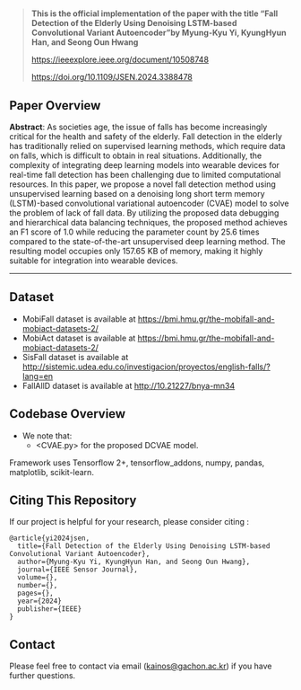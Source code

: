 # 


>**This is the official implementation of the paper with the title “Fall Detection of the Elderly Using Denoising LSTM-based Convolutional Variant Autoencoder”by Myung-Kyu Yi, KyungHyun Han, and Seong Oun Hwang**
>
>https://ieeexplore.ieee.org/document/10508748
>
>https://doi.org/10.1109/JSEN.2024.3388478

## Paper Overview

**Abstract**: 
As societies age, the issue of falls has become increasingly critical for the health and safety of the elderly. Fall detection in the elderly has traditionally relied on supervised learning methods, which require data on falls, which is difficult to obtain in real situations. Additionally, the complexity of integrating deep learning models into wearable devices for real-time fall detection has been challenging due to limited computational resources. In this paper, we propose a novel fall detection method using unsupervised learning based on a denoising long short term memory (LSTM)-based convolutional variational autoencoder (CVAE) model to solve the problem of lack of fall data. By utilizing the proposed data debugging and hierarchical data balancing techniques, the proposed method achieves an F1 score of 1.0 while reducing the parameter count by 25.6 times compared to the state-of-the-art unsupervised deep learning method. The resulting model occupies only 157.65 KB of memory, making it highly suitable for integration into wearable devices.

---
## Dataset
- MobiFall dataset is available at https://bmi.hmu.gr/the-mobifall-and-mobiact-datasets-2/
- MobiAct dataset is available at https://bmi.hmu.gr/the-mobifall-and-mobiact-datasets-2/
- SisFall dataset is available at http://sistemic.udea.edu.co/investigacion/proyectos/english-falls/?lang=en
- FallAllD dataset is available at http://10.21227/bnya-mn34

## Codebase Overview
- We note that:
  - <CVAE.py> for the proposed DCVAE model.

Framework uses Tensorflow 2+, tensorflow_addons, numpy, pandas, matplotlib, scikit-learn.  
  
## Citing This Repository

If our project is helpful for your research, please consider citing :

```
@article{yi2024jsen,
  title={Fall Detection of the Elderly Using Denoising LSTM-based Convolutional Variant Autoencoder},
  author={Myung-Kyu Yi, KyungHyun Han, and Seong Oun Hwang},
  journal={IEEE Sensor Journal},
  volume={},
  number={},
  pages={},
  year={2024}
  publisher={IEEE}
}

```

## Contact

Please feel free to contact via email (<kainos@gachon.ac.kr>) if you have further questions.
